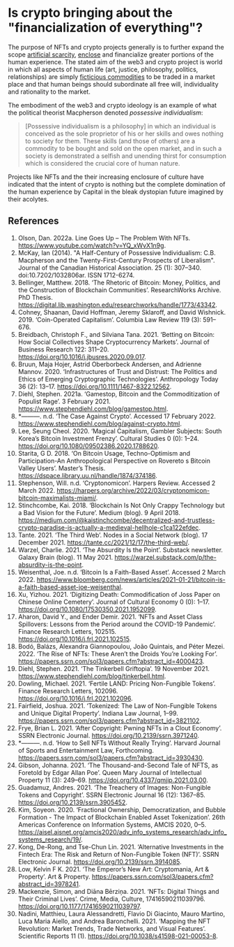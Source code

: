 # Is crypto bringing about the "financialization of everything"?

The purpose of NFTs and crypto projects generally is to further expand the scope [artificial scarcity](artificial-scarcity.md), [enclose](enclosure.md) and financialize greater portions of the human experience. The stated aim of the web3 and crypto project is world in which all aspects of human life (art, justice, philosophy, politics, relationships) are simply [ficticious commodities](ficticious-commodity.md) to be traded in a market place and that human beings should subordinate all free will, individuality and rationality to the market. 

The embodiment of the web3 and crypto ideology is an example of what the political theorist Macpherson denoted *possessive individualism*:

> [Possessive individualism is a philosophy] in which an individual is conceived as the sole proprietor of his or her skills and owes nothing to society for them. These skills (and those of others) are a commodity to be bought and sold on the open market, and in such a society is demonstrated a selfish and unending thirst for consumption which is considered the crucial core of human nature. 

Projects like NFTs and the their increasing enclosure of culture have indicated that the intent of crypto is nothing but the complete domination of the human experience by Capital in the bleak dystopian future imagined by their acolytes.

## References
1. Olson, Dan. 2022a. Line Goes Up – The Problem With NFTs. https://www.youtube.com/watch?v=YQ_xWvX1n9g.
1. McKay, Ian (2014). "A Half-Century of Possessive Individualism: C.B. Macpherson and the Twenty-First-Century Prospects of Liberalism". Journal of the Canadian Historical Association. 25 (1): 307–340. doi:10.7202/1032806ar. ISSN 1712-6274.
1. Bellinger, Matthew. 2018. ‘The Rhetoric of Bitcoin: Money, Politics, and the Construction of Blockchain Communities’. ResearchWorks Archive. PhD Thesis. https://digital.lib.washington.edu/researchworks/handle/1773/43342.
1. Cohney, Shaanan, David Hoffman, Jeremy Sklaroff, and David Wishnick. 2019. ‘Coin-Operated Capitalism’. Columbia Law Review 119 (3): 591–676.
1. Breidbach, Christoph F., and Silviana Tana. 2021. ‘Betting on Bitcoin: How Social Collectives Shape Cryptocurrency Markets’. Journal of Business Research 122: 311–20. https://doi.org/10.1016/j.jbusres.2020.09.017.
1. Bruun, Maja Hojer, Astrid Oberborbeck Andersen, and Adrienne Mannov. 2020. ‘Infrastructures of Trust and Distrust: The Politics and Ethics of Emerging Cryptographic Technologies’. Anthropology Today 36 (2): 13–17. https://doi.org/10.1111/1467-8322.12562.
1. Diehl, Stephen. 2021a. ‘Gamestop, Bitcoin and the Commoditization of Populist Rage’. 3 February 2021. https://www.stephendiehl.com/blog/gamestop.html.
1. *———. n.d. ‘The Case Against Crypto’. Accessed 17 February 2022. https://www.stephendiehl.com/blog/against-crypto.html.
1. Lee, Seung Cheol. 2020. ‘Magical Capitalism, Gambler Subjects: South Korea’s Bitcoin Investment Frenzy’. Cultural Studies 0 (0): 1–24. https://doi.org/10.1080/09502386.2020.1788620.
1. Starita, G D. 2018. ‘On Bitcoin Usage, Techno-Optimism and Participation-An Anthropological Perspective on Rovereto s Bitcoin Valley Users’. Master’s Thesis. https://dspace.library.uu.nl/handle/1874/374186.
1. Stephenson, Will. n.d. ‘Cryptonomicon’. Harpers Review. Accessed 2 March 2022. https://harpers.org/archive/2022/03/cryptonomicon-bitcoin-maximalists-miami/.
1. Stinchcombe, Kai. 2018. ‘Blockchain Is Not Only Crappy Technology but a Bad Vision for the Future’. Medium (blog). 9 April 2018. https://medium.com/@kaistinchcombe/decentralized-and-trustless-crypto-paradise-is-actually-a-medieval-hellhole-c1ca122efdec.
1. Tante. 2021. ‘The Third Web’. Nodes in a Social Network (blog). 17 December 2021. https://tante.cc/2021/12/17/the-third-web/.
1. Warzel, Charlie. 2021. ‘The Absurdity Is the Point’. Substack newsletter. Galaxy Brain (blog). 11 May 2021. https://warzel.substack.com/p/the-absurdity-is-the-point.
1. Weisenthal, Joe. n.d. ‘Bitcoin Is a Faith-Based Asset’. Accessed 2 March 2022. https://www.bloomberg.com/news/articles/2021-01-21/bitcoin-is-a-faith-based-asset-joe-weisenthal.
1. Xu, Yizhou. 2021. ‘Digitizing Death: Commodification of Joss Paper on Chinese Online Cemetery’. Journal of Cultural Economy 0 (0): 1–17. https://doi.org/10.1080/17530350.2021.1952099.
1. Aharon, David Y., and Ender Demir. 2021. ‘NFTs and Asset Class Spillovers: Lessons from the Period around the COVID-19 Pandemic’. Finance Research Letters, 102515. https://doi.org/10.1016/j.frl.2021.102515.
1. Bodó, Balázs, Alexandra Giannopoulou, João Quintais, and Péter Mezei. 2022. ‘The Rise of NFTs: These Aren’t the Droids You’re Looking For’. https://papers.ssrn.com/sol3/papers.cfm?abstract_id=4000423.
1. Diehl, Stephen. 2021. ‘The Tinkerbell Griftopia’. 19 November 2021. https://www.stephendiehl.com/blog/tinkerbell.html.
1. Dowling, Michael. 2021. ‘Fertile LAND: Pricing Non-Fungible Tokens’. Finance Research Letters, 102096. https://doi.org/10.1016/j.frl.2021.102096.
1. Fairfield, Joshua. 2021. ‘Tokenized: The Law of Non-Fungible Tokens and Unique Digital Property’. Indiana Law Journal, 1–99. https://papers.ssrn.com/sol3/papers.cfm?abstract_id=3821102.
1. Frye, Brian L. 2021. ‘After Copyright: Pwning NFTs in a Clout Economy’. SSRN Electronic Journal. https://doi.org/10.2139/ssrn.3971240.
1. *———. n.d. ‘How to Sell NFTs Without Really Trying’. Harvard Journal of Sports and Entertainment Law, Forthcoming. https://papers.ssrn.com/sol3/papers.cfm?abstract_id=3930430.
1. Gibson, Johanna. 2021. ‘The Thousand-and-Second Tale of NFTS, as Foretold by Edgar Allan Poe’. Queen Mary Journal of Intellectual Property 11 (3): 249–69. https://doi.org/10.4337/qmjip.2021.03.00.
1. Guadamuz, Andres. 2021. ‘The Treachery of Images: Non-Fungible Tokens and Copyright’. SSRN Electronic Journal 16 (12): 1367–85. https://doi.org/10.2139/ssrn.3905452.
1. Kim, Soyeon. 2020. ‘Fractional Ownership, Democratization, and Bubble Formation - The Impact of Blockchain Enabled Asset Tokenization’. 26th Americas Conference on Information Systems, AMCIS 2020, 0–5. https://aisel.aisnet.org/amcis2020/adv_info_systems_research/adv_info_systems_research/19/.
1. Kong, De-Rong, and Tse-Chun Lin. 2021. ‘Alternative Investments in the Fintech Era: The Risk and Return of Non-Fungible Token (NFT)’. SSRN Electronic Journal. https://doi.org/10.2139/ssrn.3914085.
1. Low, Kelvin F K. 2021. ‘The Emperor’s New Art: Cryptomania, Art & Property’. Art & Property. https://papers.ssrn.com/sol3/papers.cfm?abstract_id=3978241.
1. Mackenzie, Simon, and Diāna Bērziņa. 2021. ‘NFTs: Digital Things and Their Criminal Lives’. Crime, Media, Culture, 17416590211039796. https://doi.org/10.1177/17416590211039797.
1. Nadini, Matthieu, Laura Alessandretti, Flavio Di Giacinto, Mauro Martino, Luca Maria Aiello, and Andrea Baronchelli. 2021. ‘Mapping the NFT Revolution: Market Trends, Trade Networks, and Visual Features’. Scientific Reports 11 (1). https://doi.org/10.1038/s41598-021-00053-8.
